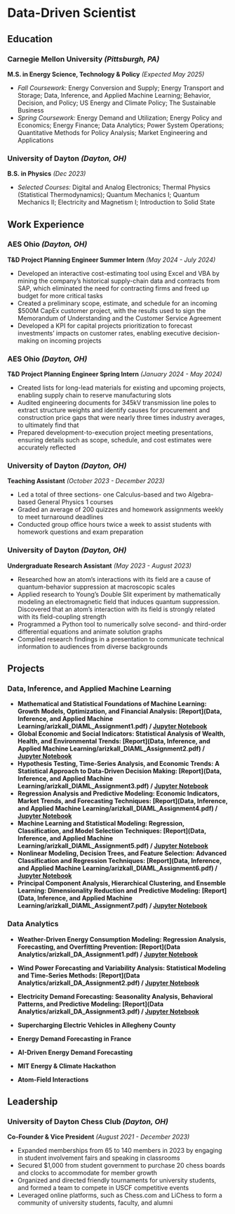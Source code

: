 # Data-Driven Scientist

## Education

### Carnegie Mellon University *(Pittsburgh, PA)*  
**M.S. in Energy Science, Technology & Policy** *(Expected May 2025)*  
- *Fall Coursework:* Energy Conversion and Supply; Energy Transport and Storage; Data, Inference, and Applied Machine Learning; Behavior, Decision, and Policy; US Energy and Climate Policy; The Sustainable Business
- *Spring Coursework:* Energy Demand and Utilization; Energy Policy and Economics; Energy Finance; Data Analytics; Power System Operations; Quantitative Methods for Policy Analysis; Market Engineering and Applications

### University of Dayton *(Dayton, OH)*  
**B.S. in Physics** *(Dec 2023)*
- *Selected Courses:* Digital and Analog Electronics; Thermal Physics (Statistical Thermodynamics); Quantum Mechanics I; Quantum Mechanics II; Electricity and Magnetism I; Introduction to Solid State

## Work Experience

### AES Ohio *(Dayton, OH)*
**T&D Project Planning Engineer Summer Intern** *(May 2024 - July 2024)*
- Developed an interactive cost-estimating tool using Excel and VBA by mining the company’s historical supply-chain data and contracts from SAP, which eliminated the need for contracting firms and freed up budget for more critical tasks
- Created a preliminary scope, estimate, and schedule for an incoming $500M CapEx customer project, with the results used to sign the Memorandum of Understanding and the Customer Service Agreement
- Developed a KPI for capital projects prioritization to forecast investments’ impacts on customer rates, enabling executive decision-making on incoming projects

### AES Ohio *(Dayton, OH)*
**T&D Project Planning Engineer Spring Intern** *(January 2024 - May 2024)*
- Created lists for long-lead materials for existing and upcoming projects, enabling supply chain to reserve manufacturing slots
- Audited engineering documents for 345kV transmission line poles to extract structure weights and identify causes for procurement and construction price gaps that were nearly three times industry averages, to ultimately find that 
- Prepared development-to-execution project meeting presentations, ensuring details such as scope, schedule, and cost estimates were accurately reflected

### University of Dayton *(Dayton, OH)*
**Teaching Assistant** *(October 2023 - December 2023)*
- Led a total of three sections- one Calculus-based and two Algebra-based General Physics 1 courses
- Graded an average of 200 quizzes and homework assignments weekly to meet turnaround deadlines
- Conducted group office hours twice a week to assist students with homework questions and exam preparation

### University of Dayton *(Dayton, OH)*
**Undergraduate Research Assistant** *(May 2023 - August 2023)*
- Researched how an atom’s interactions with its field are a cause of quantum-behavior suppression at macroscopic scales
- Applied research to Young’s Double Slit experiment by mathematically modeling an electromagnetic field that induces quantum suppression. Discovered that an atom’s interaction with its field is strongly related with its field-coupling strength
- Programmed a Python tool to numerically solve second- and third-order differential equations and animate solution graphs
- Compiled research findings in a presentation to communicate technical information to audiences from diverse backgrounds

## Projects

### Data, Inference, and Applied Machine Learning
- **Mathematical and Statistical Foundations of Machine Learning: Growth Models, Optimization, and Financial Analysis: [Report](Data, Inference, and Applied Machine Learning/arizkall_DIAML_Assignment1.pdf) / [Jupyter Notebook](https://github.com/anthonyrizkallah/anthonyrizkallah.github.io/blob/main/Data%2C%20Inference%2C%20and%20Applied%20Machine%20Learning/arizkall_DIAML_Assignment1.ipynb)**
- **Global Economic and Social Indicators: Statistical Analysis of Wealth, Health, and Environmental Trends: [Report](Data, Inference, and Applied Machine Learning/arizkall_DIAML_Assignment2.pdf) / [Jupyter Notebook](https://github.com/anthonyrizkallah/anthonyrizkallah.github.io/blob/main/Data%2C%20Inference%2C%20and%20Applied%20Machine%20Learning/arizkall_DIAML_Assignment2.ipynb)**
- **Hypothesis Testing, Time-Series Analysis, and Economic Trends: A Statistical Approach to Data-Driven Decision Making: [Report](Data, Inference, and Applied Machine Learning/arizkall_DIAML_Assignment3.pdf) / [Jupyter Notebook](https://github.com/anthonyrizkallah/anthonyrizkallah.github.io/blob/main/Data%2C%20Inference%2C%20and%20Applied%20Machine%20Learning/arizkall_DIAML_Assignment3.ipynb)**
- **Regression Analysis and Predictive Modeling: Economic Indicators, Market Trends, and Forecasting Techniques: [Report](Data, Inference, and Applied Machine Learning/arizkall_DIAML_Assignment4.pdf) / [Jupyter Notebook](https://github.com/anthonyrizkallah/anthonyrizkallah.github.io/blob/main/Data%2C%20Inference%2C%20and%20Applied%20Machine%20Learning/arizkall_DIAML_Assignment4.ipynb)**
- **Machine Learning and Statistical Modeling: Regression, Classification, and Model Selection Techniques: [Report](Data, Inference, and Applied Machine Learning/arizkall_DIAML_Assignment5.pdf) / [Jupyter Notebook](https://github.com/anthonyrizkallah/anthonyrizkallah.github.io/blob/main/Data%2C%20Inference%2C%20and%20Applied%20Machine%20Learning/arizkall_DIAML_Assignment5.ipynb)**
- **Nonlinear Modeling, Decision Trees, and Feature Selection: Advanced Classification and Regression Techniques: [Report](Data, Inference, and Applied Machine Learning/arizkall_DIAML_Assignment6.pdf) / [Jupyter Notebook](https://github.com/anthonyrizkallah/anthonyrizkallah.github.io/blob/main/Data%2C%20Inference%2C%20and%20Applied%20Machine%20Learning/arizkall_DIAML_Assignment6.ipynb)**
- **Principal Component Analysis, Hierarchical Clustering, and Ensemble Learning: Dimensionality Reduction and Predictive Modeling: [Report](Data, Inference, and Applied Machine Learning/arizkall_DIAML_Assignment7.pdf) / [Jupyter Notebook](https://github.com/anthonyrizkallah/anthonyrizkallah.github.io/blob/main/Data%2C%20Inference%2C%20and%20Applied%20Machine%20Learning/arizkall_DIAML_Assignment7.ipynb)**

### Data Analytics
- **Weather-Driven Energy Consumption Modeling: Regression Analysis, Forecasting, and Overfitting Prevention: [Report](Data Analytics/arizkall_DA_Assignment1.pdf) / [Jupyter Notebook](https://github.com/anthonyrizkallah/anthonyrizkallah.github.io/blob/main/Data%20Analytics/arizkall_DA_Assignment1.ipynb)**
- **Wind Power Forecasting and Variability Analysis: Statistical Modeling and Time-Series Methods: [Report](Data Analytics/arizkall_DA_Assignment2.pdf) / [Jupyter Notebook](https://github.com/anthonyrizkallah/anthonyrizkallah.github.io/blob/main/Data%20Analytics/arizkall_DA_Assignment2.ipynb)**
- **Electricity Demand Forecasting: Seasonality Analysis, Behavioral Patterns, and Predictive Modeling: [Report](Data Analytics/arizkall_DA_Assignment3.pdf) / [Jupyter Notebook](https://github.com/anthonyrizkallah/anthonyrizkallah.github.io/blob/main/Data%20Analytics/arizkall_DA_Assignment3.ipynb)**


- **Supercharging Electric Vehicles in Allegheny County**
- **Energy Demand Forecasting in France**
- **AI-Driven Energy Demand Forecasting**
- **MIT Energy & Climate Hackathon**
- **Atom-Field Interactions**

## Leadership
### University of Dayton Chess Club *(Dayton, OH)*
**Co-Founder & Vice President** *(August 2021 - December 2023)*
- Expanded memberships from 65 to 140 members in 2023 by engaging in student involvement fairs and speaking in classrooms
- Secured $1,000 from student government to purchase 20 chess boards and clocks to accommodate for member growth
- Organized and directed friendly tournaments for university students, and formed a team to compete in USCF competitive events
- Leveraged online platforms, such as Chess.com and LiChess to form a community of university students, faculty, and alumni
